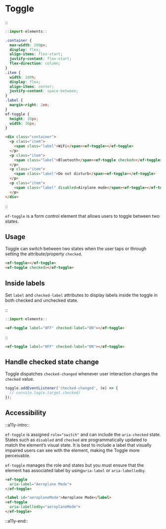 <!--
type: page
title: Toggle
location: ./elements/toggle
layout: default
-->

# Toggle

::
```javascript
::import-elements::
```
```css
.container {
  max-width: 200px;
  display: flex;
  align-items: flex-start;
  justify-content: flex-start;
  flex-direction: column;
}
.item {
  width: 100%;
  display: flex;
  align-items: center;
  justify-content: space-between;
}
.label {
  margin-right: 2em;
}
ef-toggle {
  height: 20px;
  width: 36px;
}
```
```html
<div class="container">
  <p class="item">
    <span class="label">WiFi</span><ef-toggle></ef-toggle>
  </p>
  <p class="item">
    <span class="label">Bluetooth</span><ef-toggle checked></ef-toggle>
  </p>
  <p class="item">
    <span class="label">Do not disturb</span><ef-toggle></ef-toggle>
  </p>
  <p class="item">
    <span class="label" disabled>Airplane mode</span><ef-toggle></ef-toggle>
  </p>
</div>
```
::

`ef-toggle` is a form control element that allows users to toggle between two states.

## Usage
Toggle can switch between two states when the user taps or through setting the attribute/property `checked`.

```html
<ef-toggle></ef-toggle>
<ef-toggle checked></ef-toggle>
```

## Inside labels
Set `label` and `checked-label` attributes to display labels inside the toggle in both checked and unchecked state.

::
```javascript
::import-elements::
```
```html
<ef-toggle label="OFF" checked-label="ON"></ef-toggle>
```
::

```html
<ef-toggle label="OFF" checked-label="ON"></ef-toggle>
```

## Handle checked state change
Toggle dispatches `checked-changed` whenever user interaction changes the `checked` value.

```javascript
toggle.addEventListener('checked-changed', (e) => {
  // console.log(e.target.checked)
});
```

## Accessibility
::a11y-intro::

`ef-toggle` is assigned `role="switch"` and can include the `aria-checked` state. States such as `disabled` and `checked` are programmatically updated to match the element’s visual state. It is best to include a label that visually impaired users can see with the element, making the Toggle more perceivable. 

`ef-toggle` manages the role and states but you must ensure that the element has associated label by using`aria-label` or `aria-labelledby`.

```html
<ef-toggle
  aria-label="Aeroplane Mode">
</ef-toggle>
```
```html
<label id="aeroplaneMode">Aeroplane Mode</label>
<ef-toggle
  aria-labelledby="aeroplaneMode">
</ef-toggle>
```

::a11y-end::

